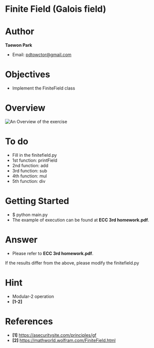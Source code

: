 # Finite Field (Galois field)

# Author

**Taewon Park** 

- Email: pdtowctor@gmail.com

# Objectives
- Implement the FiniteField class

# Overview
![An Overview of the exercise](https://github.com/xyz123479/ECC-exercise/blob/main/01_Basic/06_Finite_Field/Finite%20Field.png)

# To do
- Fill in the finitefield.py
- 1st function: printField
- 2nd function: add
- 3rd function: sub
- 4th function: mul
- 5th function: div

# Getting Started
- $ python main.py
- The example of execution can be found at **ECC 3rd homework.pdf**.

# Answer
- Please refer to **ECC 3rd homework.pdf**.

If the results differ from the above, please modify the finitefield.py

# Hint
- Modular-2 operation
- **[1-2]**

# References
- **[1]** https://asecuritysite.com/principles/gf
- **[2]** https://mathworld.wolfram.com/FiniteField.html
